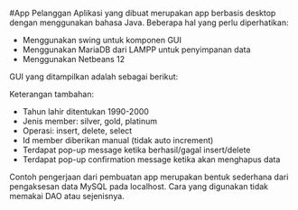 #App Pelanggan
Aplikasi yang dibuat merupakan app berbasis desktop dengan menggunakan bahasa Java. Beberapa hal yang perlu diperhatikan:
* Menggunakan swing untuk komponen GUI
* Menggunakan MariaDB dari LAMPP untuk penyimpanan data
* Menggunakan Netbeans 12 

GUI yang ditampilkan adalah sebagai berikut: <menyusul>

Keterangan tambahan:
* Tahun lahir ditentukan 1990-2000
* Jenis member: silver, gold, platinum
* Operasi: insert, delete, select 
* Id member diberikan manual (tidak auto increment)
* Terdapat pop-up message ketika berhasil/gagal insert/delete
* Terdapat pop-up confirmation message ketika akan menghapus data

Contoh pengerjaan dari pembuatan app merupakan bentuk sederhana dari pengaksesan data MySQL pada localhost. 
Cara yang digunakan tidak memakai DAO atau sejenisnya. 
